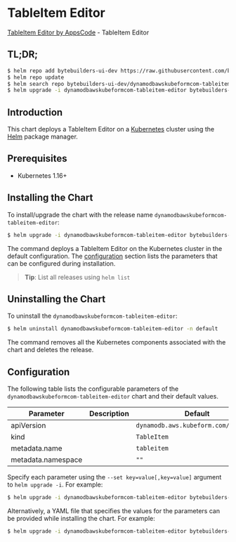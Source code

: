 # TableItem Editor

[TableItem Editor by AppsCode](https://byte.builders) - TableItem Editor

## TL;DR;

```bash
$ helm repo add bytebuilders-ui-dev https://raw.githubusercontent.com/bytebuilders/ui-wizards/
$ helm repo update
$ helm search repo bytebuilders-ui-dev/dynamodbawskubeformcom-tableitem-editor --version=v0.4.17
$ helm upgrade -i dynamodbawskubeformcom-tableitem-editor bytebuilders-ui-dev/dynamodbawskubeformcom-tableitem-editor -n default --create-namespace --version=v0.4.17
```

## Introduction

This chart deploys a TableItem Editor on a [Kubernetes](http://kubernetes.io) cluster using the [Helm](https://helm.sh) package manager.

## Prerequisites

- Kubernetes 1.16+

## Installing the Chart

To install/upgrade the chart with the release name `dynamodbawskubeformcom-tableitem-editor`:

```bash
$ helm upgrade -i dynamodbawskubeformcom-tableitem-editor bytebuilders-ui-dev/dynamodbawskubeformcom-tableitem-editor -n default --create-namespace --version=v0.4.17
```

The command deploys a TableItem Editor on the Kubernetes cluster in the default configuration. The [configuration](#configuration) section lists the parameters that can be configured during installation.

> **Tip**: List all releases using `helm list`

## Uninstalling the Chart

To uninstall the `dynamodbawskubeformcom-tableitem-editor`:

```bash
$ helm uninstall dynamodbawskubeformcom-tableitem-editor -n default
```

The command removes all the Kubernetes components associated with the chart and deletes the release.

## Configuration

The following table lists the configurable parameters of the `dynamodbawskubeformcom-tableitem-editor` chart and their default values.

|     Parameter      | Description |                     Default                     |
|--------------------|-------------|-------------------------------------------------|
| apiVersion         |             | <code>dynamodb.aws.kubeform.com/v1alpha1</code> |
| kind               |             | <code>TableItem</code>                          |
| metadata.name      |             | <code>tableitem</code>                          |
| metadata.namespace |             | <code>""</code>                                 |


Specify each parameter using the `--set key=value[,key=value]` argument to `helm upgrade -i`. For example:

```bash
$ helm upgrade -i dynamodbawskubeformcom-tableitem-editor bytebuilders-ui-dev/dynamodbawskubeformcom-tableitem-editor -n default --create-namespace --version=v0.4.17 --set apiVersion=dynamodb.aws.kubeform.com/v1alpha1
```

Alternatively, a YAML file that specifies the values for the parameters can be provided while
installing the chart. For example:

```bash
$ helm upgrade -i dynamodbawskubeformcom-tableitem-editor bytebuilders-ui-dev/dynamodbawskubeformcom-tableitem-editor -n default --create-namespace --version=v0.4.17 --values values.yaml
```
